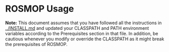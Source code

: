 # ROSMOP Usage

**Note:** This document assumes that you have followed all
the instructions in [../INSTALL.md](../INSTALL.md) and updated
your CLASSPATH and PATH environment variables according to the
Prerequisites section in that file.
In addition, be cautious whenever you modify or override the
CLASSPATH as it might break the prerequisites of ROSMOP.


